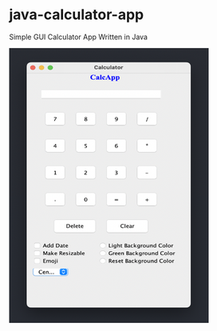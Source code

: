 # java-calculator-app
Simple GUI Calculator App Written in Java


<img src="src/myCalc/java-calculator-app.png" alt="Simple Java Calculator APP" style="height: 550px; width:400px;"/>
